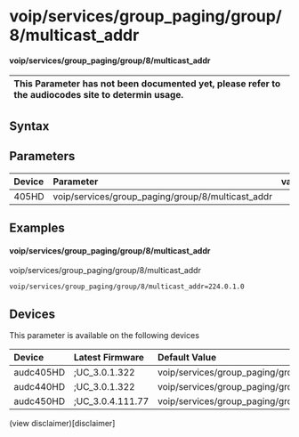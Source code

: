 ﻿---
description: voip/services/group_paging/group/8/multicast_addr
search: false
---

# voip/services/group_paging/group/8/multicast_addr

#### voip/services/group_paging/group/8/multicast_addr


| This Parameter has not been documented yet, please refer to the audiocodes site to determin usage.  | 
| :--- |

## Syntax

## Parameters
|Device|Parameter|value|Description|
|:---|:---|:---|:---|
| 405HD | voip/services/group_paging/group/8/multicast_addr |  |  |

## Examples
#### voip/services/group_paging/group/8/multicast_addr

voip/services/group_paging/group/8/multicast_addr

```
voip/services/group_paging/group/8/multicast_addr=224.0.1.0
```

## Devices
This parameter is available on the following devices

| Device | Latest Firmware | Default Value |
|:---|:---|:---|
| audc405HD | ;UC_3.0.1.322 | voip/services/group_paging/group/8/multicast_addr=224.0.1.0 
| audc440HD | ;UC_3.0.1.322 | voip/services/group_paging/group/8/multicast_addr=224.0.1.0 
| audc450HD | ;UC_3.0.4.111.77 | voip/services/group_paging/group/8/multicast_addr=224.0.1.0 

(view disclaimer)[disclaimer]
